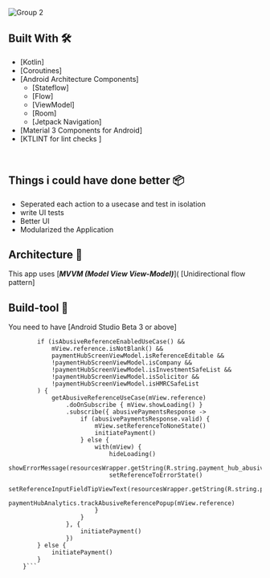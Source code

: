 ![Group 2](https://user-images.githubusercontent.com/31355965/174633092-cb44cab9-1737-4fc8-adc2-7d9d0c9a9082.png)

## Built With 🛠
- [Kotlin]
- [Coroutines]
- [Android Architecture Components]
  - [Stateflow]
  - [Flow]
  - [ViewModel]
  - [Room]
  - [Jetpack Navigation]
- [Material 3 Components for Android] 
-  [KTLINT for lint checks ]


<br />

## Things i could have done better 📦
 * Seperated each action to a usecase and test in isolation
 * write UI tests
 * Better UI
 * Modularized the Application
    


## Architecture 🗼
This app uses [***MVVM (Model View View-Model)***](
[Unidirectional flow pattern]


## Build-tool 🧰
You need to have [Android Studio Beta 3 or above] 

``` private fun performAbusiveReferenceCheck() {
        if (isAbusiveReferenceEnabledUseCase() &&
            mView.reference.isNotBlank() &&
            paymentHubScreenViewModel.isReferenceEditable &&
            !paymentHubScreenViewModel.isCompany &&
            !paymentHubScreenViewModel.isInvestmentSafeList &&
            !paymentHubScreenViewModel.isSolicitor &&
            !paymentHubScreenViewModel.isHMRCSafeList
        ) {
            getAbusiveReferenceUseCase(mView.reference)
                .doOnSubscribe { mView.showLoading() }
                .subscribe({ abusivePaymentsResponse ->
                    if (abusivePaymentsResponse.valid) {
                        mView.setReferenceToNoneState()
                        initiatePayment()
                    } else {
                        with(mView) {
                            hideLoading()
                            showErrorMessage(resourcesWrapper.getString(R.string.payment_hub_abusive_reference_warning_text))
                            setReferenceToErrorState()
                            setReferenceInputFieldTipViewText(resourcesWrapper.getString(R.string.payment_hub_abusive_reference_hint_text))
                            paymentHubAnalytics.trackAbusiveReferencePopup(mView.reference)
                        }
                    }
                }, {
                    initiatePayment()
                })
        } else {
            initiatePayment()
        }
    }```
